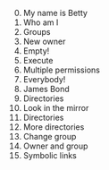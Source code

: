 0. My name is Betty
1. Who am I
2. Groups
3. New owner
4. Empty!
5. Execute
6. Multiple permissions
7. Everybody!
8. James Bond
11. Directories
10. Look in the mirror
11. Directories
12. More directories
13. Change group
14. Owner and group
15. Symbolic links
